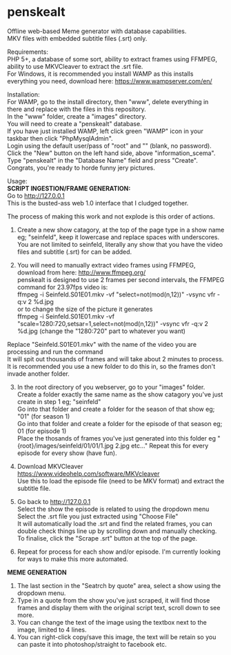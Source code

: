 # penskealt
Offline web-based Meme generator with database capabilities.<br>
MKV files with embedded subtitle files (.srt) only.

Requirements:<br>
PHP 5+, a database of some sort, ability to extract frames using FFMPEG, ability to use MKVCleaver to extract the .srt file.<br>
For Windows, it is recommended you install WAMP as this installs everything you need, download here: https://www.wampserver.com/en/

Installation:<br>
For WAMP, go to the install directory, then "www", delete everything in there and replace with the files in this repository.<br>
In the "www" folder, create a "images" directory.<br>
You will need to create a "penskealt" database.<br>
If you have just installed WAMP, left click green "WAMP" icon in your taskbar then click "PhpMysqlAdmin".<br>
Login using the default user/pass of "root" and "" (blank, no password).<br>
Click the "New" button on the left hand side, above "information_scema".<br>
Type "penskealt" in the "Database Name" field and press "Create".<br>
Congrats, you're ready to horde funny jery pictures.

Usage:<br>
<b>SCRIPT INGESTION/FRAME GENERATION:</b></br>
Go to http://127.0.0.1<br>
This is the busted-ass web 1.0 interface that I cludged together.

The process of making this work and not explode is this order of actions.<br>
1. Create a new show catagory, at the top of the page type in a show name eg; "seinfeld", keep it lowercase and replace spaces with underscores.<br>
You are not limited to seinfeld, literally any show that you have the video files and subtitle (.srt) for can be added.

2. You will need to manually extract video frames using FFMPEG, download from here: http://www.ffmpeg.org/<br>
penskealt is designed to use 2 frames per second intervals, the FFMPEG command for 23.97fps video is:<br>
ffmpeg -i Seinfeld.S01E01.mkv -vf "select=not(mod(n\,12))" -vsync vfr -q:v 2 %d.jpg<br>
or to change the size of the picture it generates<br>
ffmpeg -i Seinfeld.S01E01.mkv -vf "scale=1280:720,setsar=1,select=not(mod(n\,12))" -vsync vfr -q:v 2 %d.jpg (change the "1280:720" part to whatever you want)

Replace "Seinfeld.S01E01.mkv" with the name of the video you are processing and run the command<br>
It will spit out thousands of frames and will take about 2 minutes to process.<br>
It is recommended you use a new folder to do this in, so the frames don't invade another folder.

3. In the root directory of you webserver, go to your "images" folder.<br>
Create a folder exactly the same name as the show catagory you've just create in step 1 eg; "seinfeld"<br>
Go into that folder and create a folder for the season of that show eg; "01" (for season 1)<br>
Go into that folder and create a folder for the episode of that season eg; 01 (for episode 1)<br>
Place the thosands of frames you've just generated into this folder eg "{root}/images/seinfeld/01/01/1.jpg 2.jpg etc..."
Repeat this for every episode for every show (have fun).

4. Download MKVCleaver https://www.videohelp.com/software/MKVcleaver<br>
Use this to load the episode file (need to be MKV format) and extract the subtitle file.

5. Go back to http://127.0.0.1<br>
Select the show the episode is related to using the dropdown menu<br>
Select the .srt file you just extracted using "Choose File"<br>
It will automatically load the .srt and find the related frames, you can double check things line up by scrolling down and manually checking.<br>
To finalise, click the "Scrape .srt" button at the top of the page.

6. Repeat for process for each show and/or episode. I'm currently looking for ways to make this more automated.

<b>MEME GENERATION</b></br>
1. The last section in the "Seatrch by quote" area, select a show using the dropdown menu.</br>
2. Type in a quote from the show you've just scraped, it will find those frames and display them with the original script text, scroll down to see more.</br>
3. You can change the text of the image using the textbox next to the image, limited to 4 lines.</br>
4. You can right-click copy/save this image, the text will be retain so you can paste it into photoshop/straight to facebook etc.



